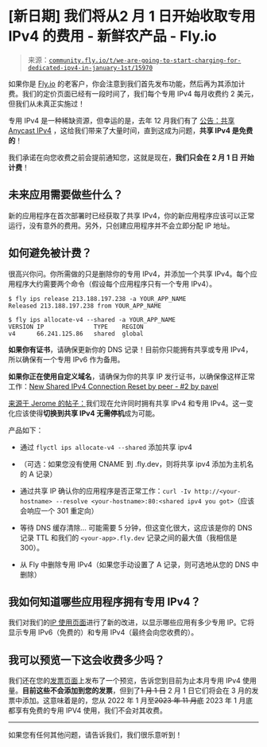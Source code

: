 <!--yml

类别：未分类

日期：2024-05-27 14:25:25

-->

# [新日期] 我们将从**2 月 1 日**开始收取专用 IPv4 的费用 - 新鲜农产品 - Fly.io

> 来源：[`community.fly.io/t/we-are-going-to-start-charging-for-dedicated-ipv4-in-january-1st/15970`](https://community.fly.io/t/we-are-going-to-start-charging-for-dedicated-ipv4-in-january-1st/15970)

如果你是 [Fly.io](http://fly.io/) 的老客户，你会注意到我们首先发布功能，然后再为其添加计费。我们的定价页面已经有一段时间了，我们每个专用 IPv4 每月收费约 2 美元，但我们从未真正实施过！

专用 IPv4 是一种稀缺资源，但幸运的是，去年 12 月我们有了 [公告：共享 Anycast IPv4](https://community.fly.io/t/announcement-shared-anycast-ipv4/9384) ，这给我们带来了大量时间，直到这成为问题，**共享 IPv4 是免费的**！

我们承诺在向您收费之前会提前通知您，这就是现在，**我们只会在** **2 月 1 日** **开始计费**！

## 未来应用需要做些什么？

新的应用程序在首次部署时已经获取了共享 IPv4，你的新应用程序应该可以正常运行，没有意外的费用。另外，只创建应用程序并不会立即分配 IP 地址。

## 如何避免被计费？

很高兴你问。你所需做的只是删除你的专用 IPv4，并添加一个共享 IPv4。每个应用程序大约需要两个命令（假设每个应用程序只有一个专用 IPv4）。

```
$ fly ips release 213.188.197.238 -a YOUR_APP_NAME
Released 213.188.197.238 from YOUR_APP_NAME

$ fly ips allocate-v4 --shared -a YOUR_APP_NAME
VERSION	IP           	TYPE  	REGION
v4     	66.241.125.86	shared	global 
```

**如果你有证书**，请确保更新你的 DNS 记录！目前你只能拥有共享或专用 IPv4，所以确保有一个专用 IPv6 作为备用。

**如果你正在使用自定义域名**，请确保为你的共享 IP 发行证书，以确保像这样正常工作：[New Shared IPv4 Connection Reset by peer - #2 by pavel](https://community.fly.io/t/new-shared-ipv4-connection-reset-by-peer/17567/2)

[来源于 Jerome 的帖子：](https://community.fly.io/t/we-are-going-to-start-charging-for-dedicated-ipv4-in-january-1st/15970/24)我们现在允许同时拥有共享 IPv4 和专用 IPv4。这一变化应该使得**切换到共享 IPv4 无需停机**成为可能。

产品如下：

+   通过 `flyctl ips allocate-v4 --shared` 添加共享 ipv4

+   （可选：如果您没有使用 CNAME 到 .fly.dev，则将共享 ipv4 添加为主机名的 A 记录）

+   通过共享 IP 确认你的应用程序是否正常工作：`curl -Iv http://<your-hostname> --resolve <your-hostname>:80:<shared ipv4 you got>`（应该会响应一个 301 重定向）

+   等待 DNS 缓存清除... 可能需要 5 分钟，但这变化很大，这应该是你的 DNS 记录 TTL 和我们的 `<your-app>.fly.dev` 记录之间的最大值（我相信是 300）。

+   从 Fly 中删除专用 IPv4（如果您手动设置了 A 记录，则可选地从您的 DNS 中删除）

## 我如何知道哪些应用程序拥有专用 IPv4？

我们对我们的[IP 使用页面](https://fly.io/dashboard/lubien/usage/ip)进行了新的改进，以显示哪些应用有多少专用 IP。它将显示专用 IPv6（免费的）和专用 IPv4（最终会向您收费的）。

## 我可以预览一下这会收费多少吗？

我们还在您的[发票页面](https://fly.io/dashboard/personal/billing)上发布了一个预览，告诉您到目前为止本月专用 IPv4 使用量。**目前这些不会添加到您的发票**，但到了~~1 月 1 日~~ 2 月 1 日它们将会在 3 月的发票中添加。这意味着是的，您从 2022 年 1 月至~~2023 年 11 月底~~ 2023 年 1 月底都享有免费的专用 IPV4 使用，我们不会对其收费。

* * *

如果您有任何其他问题，请告诉我们，我们很乐意听到！
